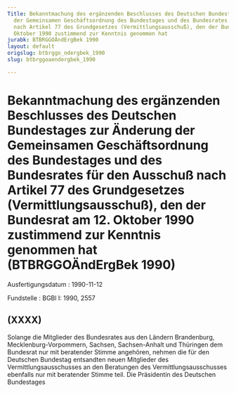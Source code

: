 ```yaml
---
Title: Bekanntmachung des ergänzenden Beschlusses des Deutschen Bundestages zur Änderung
  der Gemeinsamen Geschäftsordnung des Bundestages und des Bundesrates für den Ausschuß
  nach Artikel 77 des Grundgesetzes (Vermittlungsausschuß), den der Bundesrat am 12.
  Oktober 1990 zustimmend zur Kenntnis genommen hat
jurabk: BTBRGGOÄndErgBek 1990
layout: default
origslug: btbrggo_ndergbek_1990
slug: btbrggoaendergbek_1990

---
```


# Bekanntmachung des ergänzenden Beschlusses des Deutschen Bundestages zur Änderung der Gemeinsamen Geschäftsordnung des Bundestages und des Bundesrates für den Ausschuß nach Artikel 77 des Grundgesetzes (Vermittlungsausschuß), den der Bundesrat am 12. Oktober 1990 zustimmend zur Kenntnis genommen hat (BTBRGGOÄndErgBek 1990)

Ausfertigungsdatum
:   1990-11-12

Fundstelle
:   BGBl I: 1990, 2557

## (XXXX)

Solange die Mitglieder des Bundesrates aus den Ländern Brandenburg,
Mecklenburg-Vorpommern, Sachsen, Sachsen-Anhalt und Thüringen dem
Bundesrat nur mit beratender Stimme angehören, nehmen die für den
Deutschen Bundestag entsandten neuen Mitglieder des
Vermittlungsausschusses an den Beratungen des Vermittlungsausschusses
ebenfalls nur mit beratender Stimme teil.
Die Präsidentin
des Deutschen Bundestages

